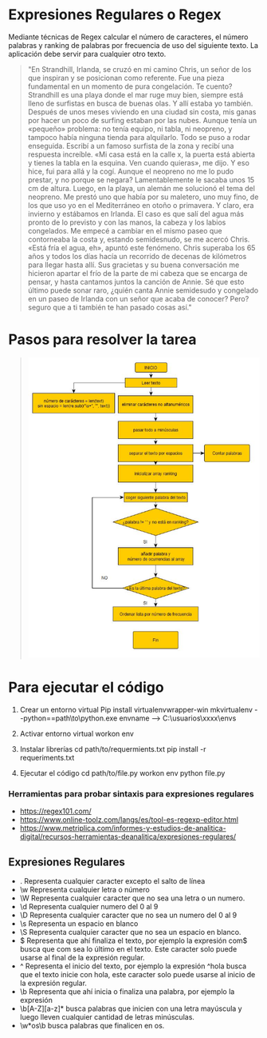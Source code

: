 # Expresiones Regulares o Regex

Mediante técnicas de Regex calcular el número de caracteres, el número palabras y ranking de palabras por frecuencia de uso
del siguiente texto. La aplicación debe servir para cualquier otro texto.

>"En Strandhill, Irlanda, se cruzó en mi camino Chris, un señor de los que inspiran y se posicionan como
referente. Fue una pieza fundamental en un momento de pura congelación. Te cuento?
Strandhill es una playa donde el mar ruge muy bien, siempre está lleno de surfistas en busca de buenas
olas. Y allí estaba yo también. Después de unos meses viviendo en una ciudad sin costa, mis ganas por
hacer un poco de surfing estaban por las nubes. Aunque tenía un «pequeño» problema: no tenía equipo,
ni tabla, ni neopreno, y tampoco había ninguna tienda para alquilarlo.
Todo se puso a rodar enseguida. Escribí a un famoso surfista de la zona y recibí una respuesta
increíble. «Mi casa está en la calle x, la puerta está abierta y tienes la tabla en la esquina. Ven cuando
quieras», me dijo. Y eso hice, fui para allá y la cogí. Aunque el neopreno no me lo pudo prestar, y no
porque se negara? Lamentablemente le sacaba unos 15 cm de altura. Luego, en la playa, un alemán me
solucionó el tema del neopreno. Me prestó uno que había por su maletero, uno muy fino, de los que uso
yo en el Mediterráneo en otoño o primavera. Y claro, era invierno y estábamos en Irlanda.
El caso es que salí del agua más pronto de lo previsto y con las manos, la cabeza y los labios
congelados. Me empecé a cambiar en el mismo paseo que contorneaba la costa y, estando
semidesnudo, se me acercó Chris. «Está fría el agua, eh», apuntó este fenómeno.
Chris superaba los 65 años y todos los días hacía un recorrido de decenas de kilómetros para llegar
hasta allí. Sus gracietas y su buena conversación me hicieron apartar el frío de la parte de mi cabeza que
se encarga de pensar, y hasta cantamos juntos la canción de Annie.
Sé que esto último puede sonar raro, ¿quién canta Annie semidesudo y congelado en un paseo de
Irlanda con un señor que acaba de conocer? Pero? seguro que a ti también te han pasado cosas así."



# Pasos para resolver la tarea
>![imagen_etl](diagrama_flujo_tarea_41.png)

# Para ejecutar el código
1. Crear un entorno virtual
    Pip install virtualenvwrapper-win
    mkvirtualenv --python==path\to\python.exe envname --> C:\usuarios\xxxx\envs

2. Activar entorno virtual
    workon env

3. Instalar librerías
    cd path/to/requermients.txt
    pip install -r requeriments.txt

4. Ejecutar el código
    cd path/to/file.py
    workon env
    python file.py


### Herramientas para probar sintaxis para expresiones regulares
* https://regex101.com/
* https://www.online-toolz.com/langs/es/tool-es-regexp-editor.html
* https://www.metriplica.com/informes-y-estudios-de-analitica-digital/recursos-herramientas-deanalitica/expresiones-regulares/

## Expresiones Regulares
* . Representa cualquier caracter excepto el salto de línea
* \w Representa cualquier letra o número
* \W Representa cualquier caracter que no sea una letra o un numero.
* \d Representa cualquier numero del 0 al 9
* \D Representa cualquier caracter que no sea un numero del 0 al 9
* \s Representa un espacio en blanco
* \S Representa cualquier caracter que no sea un espacio en blanco.
* $ Representa que ahí finaliza el texto, por ejemplo la expresión com$ busca que com sea lo último en el texto. Este caracter solo puede usarse al final de la expresión regular.
* ^ Representa el inicio del texto, por ejemplo la expresión ^hola busca que el texto inicie con hola, este caracter solo puede usarse al inicio de la expresión regular.
* \b Representa que ahí inicia o finaliza una palabra, por ejemplo la expresión 
* \b[A-Z][a-z]* busca palabras que inicien con una letra mayúscula y luego lleven cualquier cantidad de letras minúsculas. 
* \w*os\b busca palabras que finalicen en os.
